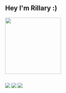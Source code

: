 ## Hey I'm Rillary :)

 
  <div>
    <a href="https://github.com/RillaryDev">
    <img height="180em" src="https://github-readme-stats.vercel.app/api?username=RillaryDev&show_icons=true&theme=radical&&&k&include_all_commits=true&count_private=true"/>
</div>

  ##
  
 <a href="https://discord.com/channels/@me" target="_blank"><img src="https://img.shields.io/badge/Discord-7289DA?style=for-the-badge&logo=discord&logoColor=white" target="_blank"></a>
  <a href = "mailto:rillarydev@gmail.com"><img src="https://img.shields.io/badge/Gmail-D14836?style=for-the-badge&logo=gmail&logoColor=white" target="_blank"></a>
  <a href = "https://www.linkedin.com/in/rillarydev/"><img src="https://img.shields.io/badge/Linkedin-0066a1?style=for-the-badge&logo=gmail&logoColor=white" target="_blank"></a>
  </div>



